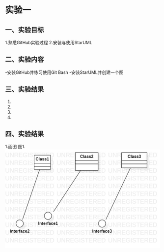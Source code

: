 # 实验一    

## 一、实验目标

1.熟悉GitHub实验过程
2.安装与使用StarUML

## 二、实验内容

-安装GitHub并练习使用Git Bash
-安装StarUML并创建一个图

## 三、实验结果

1.
2.
3.
4.

 ## 四、实验结果

 1.画图
 图1.![第一个UML图](./model1.jpg)
